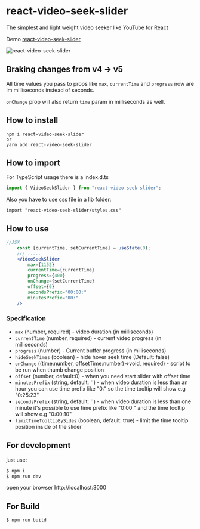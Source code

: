 # react-video-seek-slider

The simplest and light weight video seeker like YouTube for React

Demo [react-video-seek-slider](http://video-seeker.egorov.pw/)

![react-video-seek-slider](https://github.com/egorovsa/react-video-seek-slider/blob/master/example.png?raw=true)

## Braking changes from v4 -> v5

All time values you pass to props like `max`, `currentTime` and `progress` now are im milliseconds instead of seconds. 

`onChange` prop will also return `time` param in milliseconds as well.

## How to install

```
npm i react-video-seek-slider
or
yarn add react-video-seek-slider

```

## How to import

For TypeScript usage there is a index.d.ts

```typescript
import { VideoSeekSlider } from "react-video-seek-slider";
```

Also you have to use css file in a lib folder:

```
import "react-video-seek-slider/styles.css"
```

## How to use

```jsx harmony
//JSX
    const [currentTime, setCurrentTime] = useState(0);
    /// ..... 
    <VideoSeekSlider
        max={1152}
        currentTime={currentTime}
        progress={400}
        onChange={setCurrentTime}
        offset={0}
        secondsPrefix="00:00:"
        minutesPrefix="00:"
    />
```

### Specification

- `max` (number, required) - video duration (in milliseconds)
- `currentTime` (number, required) - current video progress (in milliseconds)
- `progress` (number) - Current buffer progress (in milliseconds)
- `hideSeekTimes` (boolean) - hide hover seek time (Default: false)
- `onChange` ((time:number, offsetTime:number)=>void, required) - script to be run when thumb change position
- `offset` (number, default:0) - when you need start slider with offset time
- `minutesPrefix` (string, default: '') - when video duration is less than an hour you can use time prefix like "0:" so the time tooltip will show e.g "0:25:23"
- `secondsPrefix` (string, default: '') - when video duration is less than one minute it's possible to use time prefix like "0:00:" and the time tooltip will show e.g "0:00:10"
- `limitTimeTooltipBySides` (boolean, default: true) - limit the time tooltip position inside of the slider

## For development

just use:

```javascript 1.8
$ npm i
$ npm run dev
```

open your browser http://localhost:3000

## For Build

```
$ npm run build
```
